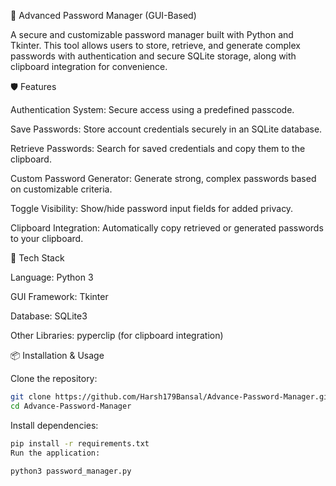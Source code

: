 🔐 Advanced Password Manager (GUI-Based)

A secure and customizable password manager built with Python and Tkinter. This tool allows users to store, retrieve, and generate complex passwords with authentication and secure SQLite storage, along with clipboard integration for convenience.

🛡️ Features

Authentication System: Secure access using a predefined passcode.

Save Passwords: Store account credentials securely in an SQLite database.

Retrieve Passwords: Search for saved credentials and copy them to the clipboard.

Custom Password Generator: Generate strong, complex passwords based on customizable criteria.

Toggle Visibility: Show/hide password input fields for added privacy.

Clipboard Integration: Automatically copy retrieved or generated passwords to your clipboard.

🧰 Tech Stack

Language: Python 3

GUI Framework: Tkinter

Database: SQLite3

Other Libraries: pyperclip (for clipboard integration)

📦 Installation & Usage

Clone the repository:

```bash
git clone https://github.com/Harsh179Bansal/Advance-Password-Manager.git
cd Advance-Password-Manager
```

Install dependencies:

```bash
pip install -r requirements.txt
Run the application:
```

```bash
python3 password_manager.py
```
